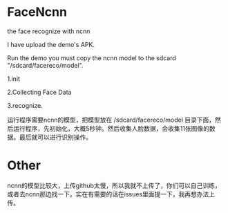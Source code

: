 # FaceNcnn
the face recognize with ncnn

I have upload the demo's APK.

Run the demo you must copy the ncnn model to the sdcard "/sdcard/facereco/model".

1.init 

2.Collecting Face Data

3.recognize.

运行程序需要ncnn的模型，把模型放在 /sdcard/facereco/model 目录下面，然后运行程序，先初始化，大概5秒钟。然后收集人脸数据，会收集11张图像的数据。最后就可以进行识别操作。

# Other
ncnn的模型比较大，上传github太慢，所以我就不上传了，你们可以自己训练，或者去ncnn那边找一下。实在有需要的话在issues里面提一下，我再想办法上传。
